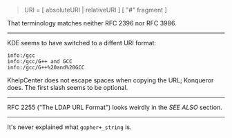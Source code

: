 > URI = [ absoluteURI | relativeURI ] [ "#" fragment ]

That terminology matches neither RFC 2396 nor RFC 3986.

------------------------------------------------------------------------

KDE seems to have switched to a diffent URI format:

    info:/gcc
    info:/gcc/G++ and GCC
    info:/gcc/G++%20and%20GCC

KhelpCenter does not escape spaces when copying the URL; Konqueror does.
The first slash seems to be optional.

------------------------------------------------------------------------

RFC 2255 ("The LDAP URL Format")
looks weirdly in the *SEE ALSO* section.

------------------------------------------------------------------------

It's never explained what `gopher+_string` is.

